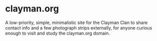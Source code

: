 # clayman.org

A low-priority, simple, minimalistic site for the Clayman Clan to share contact info and a few photograph strips externally, for anyone curious enough to visit and study the clayman.org domain.

